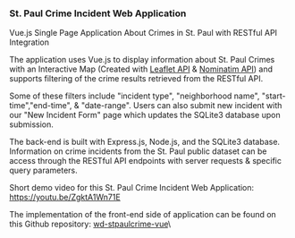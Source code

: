 ### St. Paul Crime Incident Web Application

Vue.js Single Page Application About Crimes in St. Paul with RESTful API Integration

The application uses Vue.js to display information about St. Paul Crimes with an Interactive Map (Created with [Leaflet API](https://leafletjs.com/) & [Nominatim API](https://nominatim.org/release-docs/develop/api/Overview/)) and supports filtering of the crime results retrieved from the RESTful API.

Some of these filters include "incident type", "neighborhood name", "start-time","end-time", & "date-range". Users can also submit new incident with our "New Incident Form" page which updates the SQLite3 database upon submission.

The back-end is built with Express.js, Node.js, and the SQLite3 database. Information on crime incidents from the St. Paul public dataset can be access through the RESTful API endpoints with server requests & specific query parameters.

Short demo video for this St. Paul Crime Incident Web Application: https://youtu.be/ZgktA1Wn71E

The implementation of the front-end side of application can be found on this Github repository: [wd-stpaulcrime-vue](https://github.com/kevinrsun/wd-stpaulcrime-vue)\
